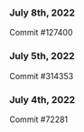 ### July 8th, 2022

Commit #127400

### July 5th, 2022

Commit #314353


### July 4th, 2022

Commit #72281

